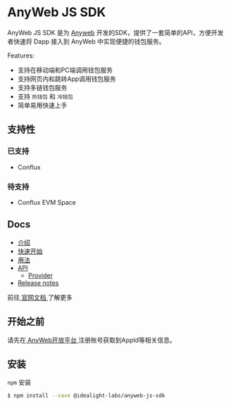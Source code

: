 # AnyWeb JS SDK

AnyWeb JS SDK 是为 [Anyweb](https://wiki.anyweb.cc/docs/anyweb/) 开发的SDK，提供了一套简单的API，方便开发者快速将 Dapp 接入到 AnyWeb 中实现便捷的钱包服务。

Features:

* 支持在移动端和PC端调用钱包服务
* 支持网页内和跳转App调用钱包服务
* 支持多链钱包服务
* 支持 ` 热钱包 ` 和 ` 冷钱包 `
* 简单易用快速上手

## 支持性

### 已支持

* Conflux

### 待支持

* Conflux EVM Space

## Docs

* [介绍](https://wiki.anyweb.cc/docs/intro)
* [快速开始](https://wiki.anyweb.cc/docs/quick_start)
* [用法](https://wiki.anyweb.cc/docs/usage)
* [API](https://wiki.anyweb.cc/docs/API/modules)
    * [Provider](https://wiki.anyweb.cc/docs/API/classes/default)
* [Release notes](https://wiki.anyweb.cc/docs/CHANGELOG)

前往[ 官网文档 ](https://wiki.anyweb.cc)了解更多

## 开始之前

请先在[ AnyWeb开放平台 ](https://open.anyweb.cc)注册账号获取到AppId等相关信息。

## 安装

` npm ` 安装

```sh
$ npm install --save @idealight-labs/anyweb-js-sdk
```

